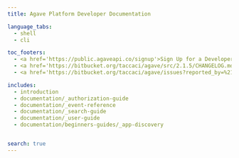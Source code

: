```yaml
---
title: Agave Platform Developer Documentation

language_tabs:
  - shell
  - cli

toc_footers:
  - <a href='https://public.agaveapi.co/signup'>Sign Up for a Developer Key</a>
  - <a href='https://bitbucket.org/taccaci/agave/src/2.1.5/CHANGELOG.md' target='_blank'>CHANGELOG</a>
  - <a href='https://bitbucket.org/taccaci/agave/issues?reported_by=%21closed&reported_by=proposal&reported_by=enhancement&status=new&status=open' target='_blank'>Road Map</a>

includes:
  - introduction
  - documentation/_authorization-guide
  - documentation/_event-reference
  - documentation/_search-guide
  - documentation/_user-guide
  - documentation/beginners-guides/_app-discovery


search: true
---
```

